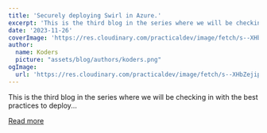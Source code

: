 ```yaml
---
title: 'Securely deploying Swirl in Azure.'
excerpt: 'This is the third blog in the series where we will be checking in with the best practices to deploy...'
date: '2023-11-26'
coverImage: 'https://res.cloudinary.com/practicaldev/image/fetch/s--XHbZejip--/c_imagga_scale,f_auto,fl_progressive,h_420,q_auto,w_1000/https://dev-to-uploads.s3.amazonaws.com/uploads/articles/3b7jkaey968iwc30ezlc.jpg'
author:
  name: Koders
  picture: "assets/blog/authors/koders.png"
ogImage:
  url: 'https://res.cloudinary.com/practicaldev/image/fetch/s--XHbZejip--/c_imagga_scale,f_auto,fl_progressive,h_420,q_auto,w_1000/https://dev-to-uploads.s3.amazonaws.com/uploads/articles/3b7jkaey968iwc30ezlc.jpg'
---
```


This is the third blog in the series where we will be checking in with the best practices to deploy...

[Read more](https://dev.to/swirl/securely-deploying-swirl-in-azure-48bn)
